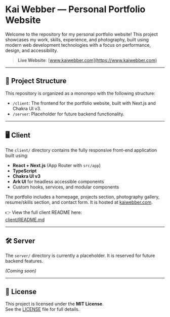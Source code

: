 # Kai Webber — Personal Portfolio Website

Welcome to the repository for my personal portfolio website! This project showcases my work, skills, experience, and photography, built using modern web development technologies with a focus on performance, design, and accessibility.

> **Live Website**: [www.kaiwebber.com](https://www.kaiwebber.com)

---

## 📁 Project Structure

This repository is organized as a monorepo with the following structure:

- `/client`: The frontend for the portfolio website, built with Next.js and Chakra UI v3.
- `/server`: Placeholder for future backend functionality.

---

## 🖥️ Client

The `client/` directory contains the fully responsive front-end application built using:

- **React + Next.js** (App Router with `src/app`)
- **TypeScript**
- **Chakra UI v3**
- **Ark UI** for headless accessible components
- Custom hooks, services, and modular components

The portfolio includes a homepage, projects section, photography gallery, resume/skills section, and contact form. It is hosted at [kaiwebber.com](https://www.kaiwebber.com).

👉 View the full client README here:  
[client/README.md](./client/README.md)

---

## 🛠️ Server

The `server/` directory is currently a placeholder. It is reserved for future backend features.

_(Coming soon)_

---

## 📄 License

This project is licensed under the **MIT License**.  
See the [LICENSE](./LICENSE) file for full details.
